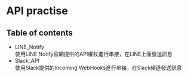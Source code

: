 # API practise
## Table of contents
* LINE_Notify<br>
使用LINE Notify官網提供的API權杖進行串接，在LINE上面發送訊息
* Slack_API<br>
使用Slack提供的Incoming WebHooks進行串接，在Slack頻道發送訊息